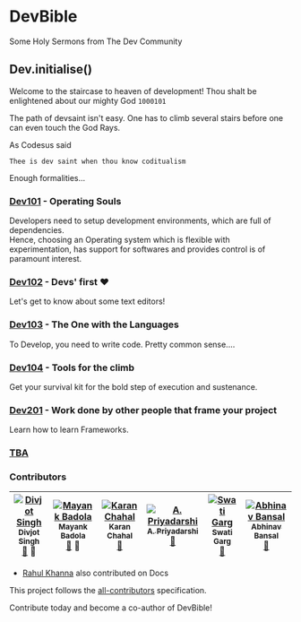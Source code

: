 # DevBible
Some Holy Sermons from The Dev Community

## Dev.initialise()
Welcome to the staircase to heaven of development! Thou shalt be enlightened about our mighty God `1000101`

The path of devsaint isn't easy. One has to climb several stairs before one can even touch the God Rays.

As Codesus said

```
Thee is dev saint when thou know coditualism
```

Enough formalities...

### [Dev101](./OS.md) - Operating Souls

Developers need to setup development environments, which are full of dependencies.  
Hence, choosing an Operating system which is flexible with experimentation, has support for softwares and provides control is of paramount interest.

### [Dev102](./Editor.md) - Devs' first &#10084;

Let's get to know about some text editors!

### [Dev103](./Language.md) - The One with the Languages

To Develop, you need to write code. Pretty common sense....

### [Dev104](./Tools.md) - Tools for the climb

Get your survival kit for the bold step of execution and sustenance.

### [Dev201](./Frameworks.md) - Work done by other people that frame your project

Learn how to learn Frameworks.

### [TBA](./)

### Contributors
<!-- Contributors START
Divjot_Singh bogas04 https://github.com/bogas04 doc prReview
Mayank_Badola mbad0la https://github.com/mbad0la doc prReview
Karan_Chahal karanchahal https://github.com/karanchahal doc
A._Priyadarshi amaneureka https://github.com/amaneureka doc
Swati_Garg Swati4star https://github.com/Swati4star doc
Abhinav_Bansal ab-decoded https://github.com/ab-decoded doc
Contributors END -->
<!-- Contributors table START -->
| [![Divjot Singh](https://avatars.githubusercontent.com/bogas04?s=100)<br /><sub>Divjot Singh</sub>](https://github.com/bogas04)<br />[📖](https://github.com/o-d-i-n/DevBible/commits?author=bogas04) 👀 | [![Mayank Badola](https://avatars.githubusercontent.com/mbad0la?s=100)<br /><sub>Mayank Badola</sub>](https://github.com/mbad0la)<br />[📖](https://github.com/o-d-i-n/DevBible/commits?author=mbad0la) 👀 | [![Karan Chahal](https://avatars.githubusercontent.com/karanchahal?s=100)<br /><sub>Karan Chahal</sub>](https://github.com/karanchahal)<br />[📖](https://github.com/o-d-i-n/DevBible/commits?author=karanchahal) | [![A. Priyadarshi](https://avatars.githubusercontent.com/amaneureka?s=100)<br /><sub>A. Priyadarshi</sub>](https://github.com/amaneureka)<br />[📖](https://github.com/o-d-i-n/DevBible/commits?author=amaneureka) | [![Swati Garg](https://avatars.githubusercontent.com/Swati4star?s=100)<br /><sub>Swati Garg</sub>](https://github.com/Swati4star)<br />[📖](https://github.com/o-d-i-n/DevBible/commits?author=Swati4star) | [![Abhinav Bansal](https://avatars.githubusercontent.com/ab-decoded?s=100)<br /><sub>Abhinav Bansal</sub>](https://github.com/ab-decoded)<br />[📖](https://github.com/o-d-i-n/DevBible/commits?author=ab-decoded) |
| :---: | :---: | :---: | :---: | :---: | :---: |
<!-- Contributors table END -->
* [Rahul Khanna](https://github.com/zerismo) also contributed on Docs

This project follows the [all-contributors](https://github.com/kentcdodds/all-contributors) specification.

Contribute today and become a co-author of DevBible!  

